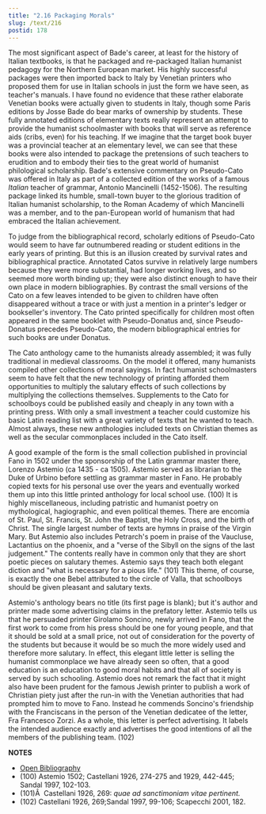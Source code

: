 ```yaml
---
title: "2.16 Packaging Morals"
slug: /text/216
postid: 178
---
```

The most significant aspect of Bade's career, at least for the history of Italian textbooks, is that he packaged and re-packaged Italian humanist pedagogy for the Northern European market. His highly successful packages were then imported back to Italy by Venetian printers who proposed them for use in Italian schools in just the form we have seen, as teacher's manuals. I have found no evidence that these rather elaborate Venetian books were actually given to students in Italy, though some Paris editions by Josse Bade do bear marks of ownership by students. These fully annotated editions of elementary texts really represent an attempt to provide the humanist schoolmaster with books that will serve as reference aids (cribs, even) for his teaching. If we imagine that the target book buyer was a provincial teacher at an elementary level, we can see that these books were also intended to package the pretensions of such teachers to erudition and to embody their ties to the great world of humanist philological scholarship. Bade's extensive commentary on Pseudo-Cato was offered in Italy as part of a collected edition of the works of a famous *Italian* teacher of grammar, Antonio Mancinelli (1452-1506). The resulting package linked its humble, small-town buyer to the glorious tradition of Italian humanist scholarship, to the Roman Academy of which Mancinelli was a member, and to the pan-European world of humanism that had embraced the Italian achievement.

To judge from the bibliographical record, scholarly editions of Pseudo-Cato would seem to have far outnumbered reading or student editions in the early years of printing. But this is an illusion created by survival rates and bibliographical practice. Annotated Catos survive in relatively large numbers because they were more substantial, had longer working lives, and so seemed more worth binding up; they were also distinct enough to have their own place in modern bibliographies. By contrast the small versions of the Cato on a few leaves intended to be given to children have often disappeared without a trace or with just a mention in a printer's ledger or bookseller's inventory. The Cato printed specifically for children most often appeared in the same booklet with Pseudo-Donatus and, since Pseudo-Donatus precedes Pseudo-Cato, the modern bibliographical entries for such books are under Donatus.

The Cato anthology came to the humanists already assembled; it was fully traditional in medieval classrooms. On the model it offered, many humanists compiled other collections of moral sayings. In fact humanist schoolmasters seem to have felt that the new technology of printing afforded them opportunities to multiply the salutary effects of such collections by multiplying the collections themselves. Supplements to the Cato for schoolboys could be published easily and cheaply in any town with a printing press. With only a small investment a teacher could customize his basic Latin reading list with a great variety of texts that he wanted to teach. Almost always, these new anthologies included texts on Christian themes as well as the secular commonplaces included in the Cato itself.

A good example of the form is the small collection published in provincial Fano in 1502 under the sponsorship of the Latin grammar master there, Lorenzo Astemio (ca 1435 - ca 1505). Astemio served as librarian to the Duke of Urbino before settling as grammar master in Fano. He probably copied texts for his personal use over the years and eventually worked them up into this little printed anthology for local school use. (100) It is highly miscellaneous, including patristic and humanist poetry on mythological, hagiographic, and even political themes. There are encomia of St. Paul, St. Francis, St. John the Baptist, the Holy Cross, and the birth of Christ. The single largest number of texts are hymns in praise of the Virgin Mary. But Astemio also includes Petrarch's poem in praise of the Vaucluse, Lactantius on the phoenix, and a "verse of the Sibyll on the signs of the last judgement." The contents really have in common only that they are short poetic pieces on salutary themes. Astemio says they teach both elegant diction and "what is necessary for a pious life." (101) This theme, of course, is exactly the one Bebel attributed to the circle of Valla, that schoolboys should be given pleasant and salutary texts.

Astemio's anthology bears no title (its first page is blank); but it's author and printer made some advertising claims in the prefatory letter. Astemio tells us that he persuaded printer Girolamo Soncino, newly arrived in Fano, that the first work to come from his press should be one for young people, and that it should be sold at a small price, not out of consideration for the poverty of the students but because it would be so much the more widely used and therefore more salutary. In effect, this elegant little letter is selling the humanist commonplace we have already seen so often, that a good education is an education to good moral habits and that all of society is served by such schooling. Astemio does not remark the fact that it might also have been prudent for the famous Jewish printer to publish a work of Christian piety just after the run-in with the Venetian authorities that had prompted him to move to Fano. Instead he commends Soncino's friendship with the Franciscans in the person of the Venetian dedicatee of the letter, Fra Francesco Zorzi. As a whole, this letter is perfect advertising. It labels the intended audience exactly and advertises the good intentions of all the members of the publishing team. (102)

**NOTES**
* [Open Bibliography](/bibliography.pdf)
* (100) Astemio 1502; Castellani 1926, 274-275 and 1929, 442-445; Sandal 1997, 102-103.
* (101)Â  Castellani 1926, 269: *quae ad sanctimoniam vitae pertinent.*
* (102) Castellani 1926, 269;Sandal 1997, 99-106; Scapecchi 2001, 182.
